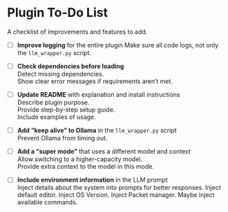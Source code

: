 # Plugin To-Do List

A checklist of improvements and features to add.

- [ ] **Improve logging** for the entire plugin
  Make sure all code logs, not  only the `llm_wrapper.py` script.

- [ ] **Check dependencies before loading**  
  Detect missing dependencies.  
  Show clear error messages if requirements aren’t met.

- [ ] **Update README** with explanation and install instructions  
  Describe plugin purpose.  
  Provide step-by-step setup guide.  
  Include examples of usage.

- [ ] **Add “keep alive” to Ollama** in the `llm_wrapper.py` script  
  Prevent Ollama from timing out.  

- [ ] **Add a “super mode”** that uses a different model and context  
  Allow switching to a higher-capacity model.  
  Provide extra context to the model in this mode.

- [ ] **Include environment information** in the LLM prompt  
  Inject details about the system into prompts for better responses.
  Inject default editor.
  Inject OS Version.
  Inject Packet manager.
  Maybe inject available commands.

